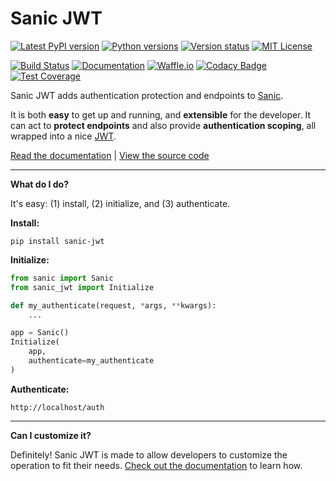 # Sanic JWT

[![Latest PyPI version](https://img.shields.io/pypi/v/sanic-jwt.svg)](https://pypi.python.org/pypi/sanic-jwt)
[![Python versions](https://img.shields.io/pypi/pyversions/sanic-jwt.svg)](https://pypi.python.org/pypi/sanic-jwt)
[![Version status](https://img.shields.io/pypi/status/sanic-jwt.svg)](https://pypi.python.org/pypi/sanic-jwt)
[![MIT License](https://img.shields.io/pypi/l/sanic-jwt.svg)](https://raw.githubusercontent.com/ahopkins/sanic-jwt/dev/LICENSE)

[![Build Status](https://travis-ci.org/ahopkins/sanic-jwt.svg?branch=master)](https://travis-ci.org/ahopkins/sanic-jwt)
[![Documentation](https://readthedocs.org/projects/sanic-jwt/badge/?version=latest)](http://sanic-jwt.readthedocs.io/en/latest/?badge=latest)
[![Waffle.io](https://badge.waffle.io/ahopkins/sanic-jwt.svg?columns=In%20Progress)](https://waffle.io/ahopkins/sanic-jwt)
[![Codacy Badge](https://api.codacy.com/project/badge/Grade/9727756ffccd45f7bc5ad6292596e03d)](https://www.codacy.com/app/ahopkins/sanic-jwt?utm_source=github.com&amp;utm_medium=referral&amp;utm_content=ahopkins/sanic-jwt&amp;utm_campaign=Badge_Grade)
[![Test Coverage](https://codecov.io/gh/ahopkins/sanic-jwt/branch/dev/graph/badge.svg)](https://codecov.io/gh/ahopkins/sanic-jwt)


Sanic JWT adds authentication protection and endpoints to [Sanic].

It is both **easy** to get up and running, and **extensible** for the
developer. It can act to **protect endpoints** and also provide **authentication scoping**, all wrapped into a nice [JWT].

[Read the documentation](http://sanic-jwt.rtfd.io/) | [View the source code](https://github.com/ahopkins/sanic-jwt/)

------

**What do I do?**

It's easy: (1) install, (2) initialize, and (3) authenticate.

**Install:**

```
pip install sanic-jwt
```

  [Sanic]: http://sanic.readthedocs.io
  [JWT]: https://jwt.io

**Initialize:**

```python
from sanic import Sanic
from sanic_jwt import Initialize

def my_authenticate(request, *args, **kwargs):
    ...

app = Sanic()
Initialize(
    app,
    authenticate=my_authenticate
)
```

**Authenticate:**

    http://localhost/auth

------

**Can I customize it?**

Definitely! Sanic JWT is made to allow developers to customize the operation to fit their needs. [Check out the documentation](http://sanic-jwt.rtfd.io/) to learn how.
